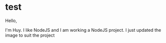 # test

Hello,

I'm Huy. I like NodeJS and I am working a NodeJS project.
I just updated the image to suit the project
